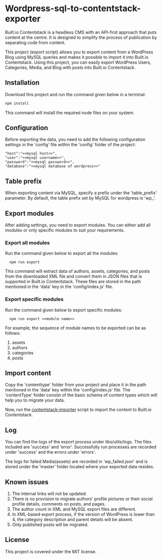 # Wordpress-sql-to-contentstack-exporter

Built.io Contentstack is a headless CMS with an API-first approach that puts content at the centre. It is designed to simplify the process of publication by separating code from content.

This project (export script) allows you to export content from a WordPress Blog using MySQL queries and makes it possible to import it into Built.io Contentstack. Using this project, you can easily export WordPress Users, Categories, Media, and Blog with posts into Built.io Contentstack.

## Installation

Download this project and run the command given below in a terminal:

```bash
npm install
```

This command will install the required node files on your system.

## Configuration
Before exporting the data, you need to add the following configuration settings in the 'config' file within the 'config' folder of the project:

```
"host":"<<mysql host>>",
"user":"<<mysql username>>",
"password":"<<mysql password>>",
"database":"<<mysql database of wordpress>>"
  ```

## Table prefix
When exporting content via MySQL, specify a prefix under the 'table_prefix' parameter. By default, the table prefix set by MySQL for wordpress is 'wp_'.


## Export modules
After adding settings, you need to export modules. You can either add all modules or only specific modules to suit your requirements.

### Export all modules
Run the command given below to export all the modules:

```
  npm run export
  ```

This command will extract data of authors, assets, categories, and posts from the downloaded XML file and convert them in JSON files that is supported in Built.io Contentstack. These files are stored in the path mentioned in the 'data' key in the 'config/index.js' file.

### Export specific modules
Run the command given below to export specific modules:

```
  npm run export <<module name>>
 ```

For example, the sequence of module names to be exported can be as follows:

 1. assets
 2. authors
 3. categories
 4. posts

## Import content
Copy the 'contenttype' folder from your project and place it in the path mentioned in the 'data' key within the 'config/index.js' file. The 'contentType' folder consist of the basic schema of content types which will help you to migrate your data.

Now, run the [contentstack-importer](https://github.com/builtio-contentstack/contentstack-import) script to import the content to Built.io Contentstack.

## Log
You can find the logs of the export process under libs/utils/logs. The files included are 'success' and 'error'. Successfully run processes are recorded under 'success' and the errors under 'errors'.

The logs for failed Media(assets) are recorded in 'wp_failed.json' and is stored under the 'master' folder located where your exported data resides.

## Known issues
 1. The internal links will not be updated.
 2. There is no provision to migrate authors' profile pictures or their social profile details, comments on posts, and pages.
 3. The author count in XML and MySQL export files are different.
 4. In XML-based export process, if the version of WordPress is lower than 4, the category description and parent details will be absent.
 5. Only published posts will be migrated.

## License
This project is covered under the MIT license.


